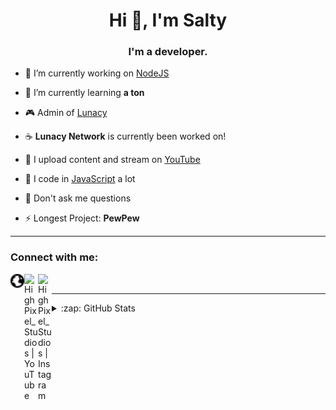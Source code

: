 <h1 align="center">Hi 👋, I'm Salty</h1>
<h3 align="center">I'm a developer.</h3>

- 🔭 I’m currently working on [NodeJS](https://nodejs.org/en/)

- 🌱 I’m currently learning **a ton**

- 🎮 Admin of [Lunacy](https://www.lunacymc.xyz)

- ☕ **Lunacy Network** is currently been worked on!

- 🍕 I upload content and stream on [YouTube](https://www.youtube.com/channel/UCPv9skaJDU2hczo1db1pz0A)

- 📝 I code in [JavaScript](https://www.javascript.com/) a lot

- 💬 Don't ask me questions

- ⚡ Longest Project: **PewPew**

---

### Connect with me:

[<img align="left" alt="smoll.ga" width="22px" src="https://raw.githubusercontent.com/iconic/open-iconic/master/svg/globe.svg" />][website]
[<img align="left" alt="HighPixel_Studios | YouTube" width="22px" src="https://cdn.jsdelivr.net/npm/simple-icons@v3/icons/youtube.svg" />][youtube]
[<img align="left" alt="HighPixel_Studios | Instagram" width="22px" src="https://cdn.jsdelivr.net/npm/simple-icons@v3/icons/instagram.svg" />][instagram]

<br />

---

<details>
  <summary>:zap: GitHub Stats</summary>

  <img align="left" alt="GitHub Stats" src="https://github-readme-stats.codestackr.vercel.app/api?username=SaltyLiz&show_icons=true&hide_border=true" />

</details>


[website]: https://smoll.ga
[youtube]: https://youtube.com/highpixelstudios
[instagram]: https://instagram.com/highpixel_studios_
